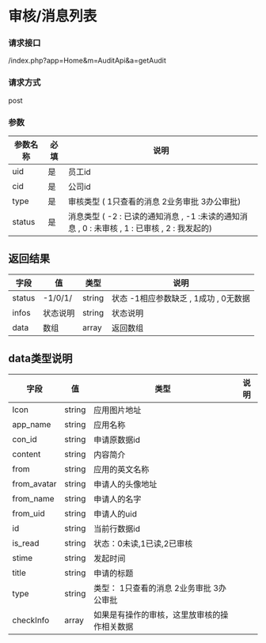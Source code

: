# **审核/消息列表**


### **请求接口**
/index.php?app=Home&m=AuditApi&a=getAudit


### **请求方式**
post


### **参数**
| 参数名称  |必填|     说明      |
|------|-----|------|
| uid     | 是 |   员工id   |
| cid     | 是 |   公司id   |
| type     | 是 |   审核类型 ( 1只查看的消息    2业务审批    3办公审批)  |
| status     | 是 |   消息类型 ( -2 : 已读的通知消息 , -1 :未读的通知消息 , 0 : 未审核 , 1 : 已审核 , 2 : 我发起的)  |






## 返回结果
|字段       |值             |类型    |说明           |
| --------- |--------      |--------|--------       |
|status     |-1/0/1/ |string |状态      -1相应参数缺乏 , 1成功 , 0无数据    |
|infos       |状态说明        |string  |状态说明    |
|data       |数组        |array  |返回数组    |


## data类型说明
|字段       |值             |类型    |说明           |
| --------- |--------      |--------|--------       |
|Icon     | string | 应用图片地址  |
|app_name     | string | 应用名称  |
|con_id     | string | 申请原数据id  |
|content     | string | 内容简介  |
|from     | string | 应用的英文名称  |
|from_avatar     | string | 申请人的头像地址  |
|from_name     | string | 申请人的名字  |
|from_uid     | string | 申请人的uid  |
|id     | string | 当前行数据id  |
|is_read     | string | 状态：0未读,1已读,2已审核  |
|stime     | string | 发起时间  |
|title     | string | 申请的标题  |
|type     | string | 类型： 1只查看的消息    2业务审批    3办公审批  |
|checkInfo     | array | 如果是有操作的审核，这里放审核的操作相关数据  |


